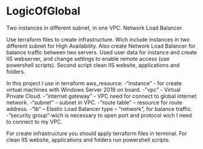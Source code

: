 # LogicOfGlobal
Two instances in different subnet, in one VPC. Network Load Balancer.

Use terraform files to create infrastructure. Wich include instances in two different subnet for High Availability. Also create Network Load Balancer for balance traffic between two servers. Used user data for instance and create IIS webserver, and change settings to enable remote access (use powershell scripts).
Second script clean IIS website, applications and folders.

In this project I use in terraform aws_resource:
-“instance” - for create virtual machines with Windows Server 2019 on board.
-”vpc” - Virtual Private Cloud.
-”internet gateway” - VPC need for connect to global internet network.
-“subnet” – subnet in VPC.
-”route table” – resource for route address.
-”lb” – Elastic Load Balancer type – “network”, for balance traffic.
-”security group”-wich is necessary to open port and protocol wich I need to connect to my VPC.

For create infrastructure you should apply terraform files in terminal.
For clean IIS website, applications and folders run powershell scripts.
